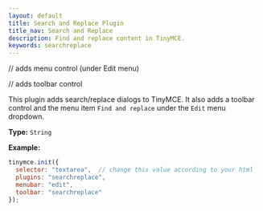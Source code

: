 ```yaml
---
layout: default
title: Search and Replace Plugin
title_nav: Search and Replace
description: Find and replace content in TinyMCE.
keywords: searchreplace
---
```


// adds menu control (under Edit menu)

// adds toolbar control

This plugin adds search/replace dialogs to TinyMCE. It also adds a toolbar control and the menu item `Find and replace` under the `Edit` menu dropdown.

**Type:** `String`

**Example:**

```js
tinymce.init({
  selector: "textarea",  // change this value according to your html
  plugins: "searchreplace",
  menubar: "edit",
  toolbar: "searchreplace"
});
```

